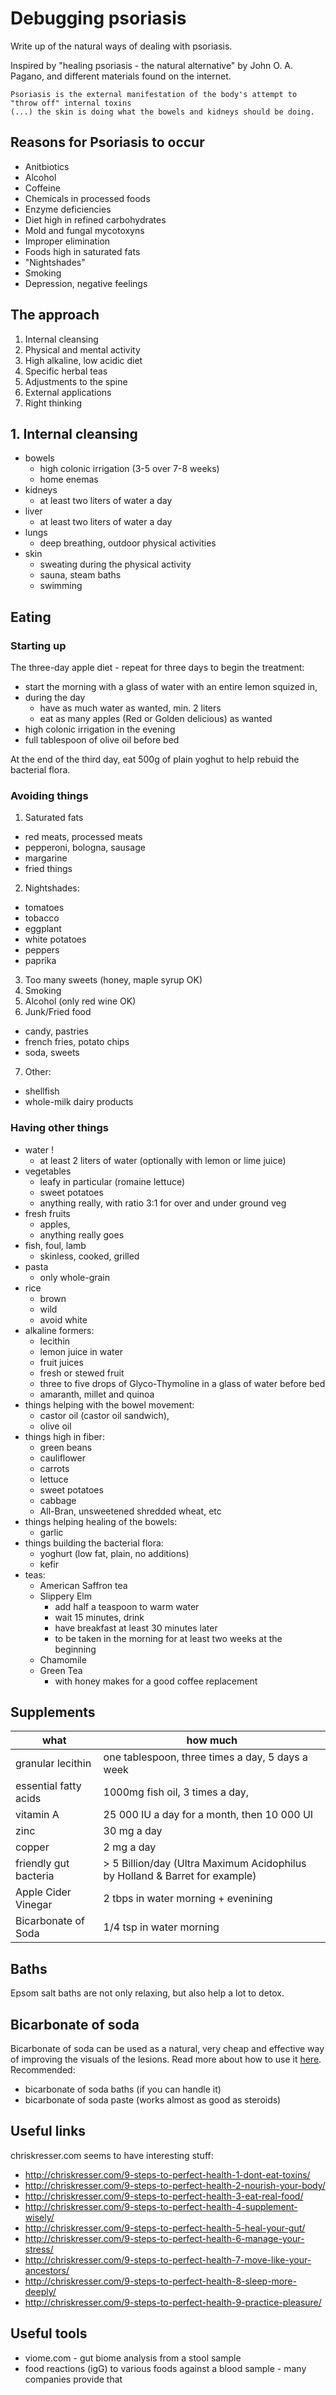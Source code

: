 # Debugging psoriasis

Write up of the natural ways of dealing with psoriasis.

Inspired by "healing psoriasis - the natural alternative" by John O. A. Pagano, and different materials found on the internet.

```
Psoriasis is the external manifestation of the body's attempt to "throw off" internal toxins 
(...) the skin is doing what the bowels and kidneys should be doing.
```

## Reasons for Psoriasis to occur

- Anitbiotics
- Alcohol
- Coffeine
- Chemicals in processed foods
- Enzyme deficiencies
- Diet high in refined carbohydrates
- Mold and fungal mycotoxyns
- Improper elimination
- Foods high in saturated fats
- "Nightshades"
- Smoking
- Depression, negative feelings


## The approach

1. Internal cleansing
2. Physical and mental activity
3. High alkaline, low acidic diet
4. Specific herbal teas
5. Adjustments to the spine
6. External applications
7. Right thinking

## 1. Internal cleansing

- bowels
  - high colonic irrigation (3-5 over 7-8 weeks)
  - home enemas
- kidneys
  - at least two liters of water a day 
- liver
  - at least two liters of water a day
- lungs
  - deep breathing, outdoor physical activities
- skin
  - sweating during the physical activity
  - sauna, steam baths
  - swimming

## Eating

### Starting up

The three-day apple diet - repeat for three days to begin the treatment:
- start the morning with a glass of water with an entire lemon squized in,
- during the day
  - have as much water as wanted, min. 2 liters
  - eat as many apples (Red or Golden delicious) as wanted
- high colonic irrigation in the evening
- full tablespoon of olive oil before bed

At the end of the third day, eat 500g of plain yoghut to help rebuid the bacterial flora.

### Avoiding things

1. Saturated fats
  - red meats, processed meats
  - pepperoni, bologna, sausage
  - margarine
  - fried things
2. Nightshades:
  - tomatoes
  - tobacco
  - eggplant
  - white potatoes
  - peppers
  - paprika
3. Too many sweets (honey, maple syrup OK)
4. Smoking
5. Alcohol (only red wine OK)
6. Junk/Fried food
  - candy, pastries
  - french fries, potato chips
  - soda, sweets
7. Other:
  - shellfish
  - whole-milk dairy products

### Having other things

- water !
  - at least 2 liters of water (optionally with lemon or lime juice) 
- vegetables
  - leafy in particular (romaine lettuce)
  - sweet potatoes
  - anything really, with ratio 3:1 for over and under ground veg
- fresh fruits
  - apples, 
  - anything really goes
- fish, foul, lamb
  - skinless, cooked, grilled
- pasta
  - only whole-grain
- rice
  - brown
  - wild
  - avoid white
- alkaline formers:
  - lecithin
  - lemon juice in water
  - fruit juices
  - fresh or stewed fruit
  - three to five drops of Glyco-Thymoline in a glass of water before bed
  - amaranth, millet and quinoa
- things helping with the bowel movement:
  - castor oil (castor oil sandwich),
  - olive oil
- things high in fiber:
  - green beans
  - cauliflower
  - carrots
  - lettuce
  - sweet potatoes
  - cabbage
  - All-Bran, unsweetened shredded wheat, etc
- things helping healing of the bowels:
  - garlic
- things building the bacterial flora:
  - yoghurt (low fat, plain, no additions)
  - kefir
- teas:
  - American Saffron tea
  - Slippery Elm
    - add half a teaspoon to warm water
    - wait 15 minutes, drink
    - have breakfast at least 30 minutes later
    - to be taken in the morning for at least two weeks at the beginning
  - Chamomile
  - Green Tea
    - with honey makes for a good coffee replacement

## Supplements

what | how much
--- | ---
granular lecithin | one tablespoon, three times a day, 5 days a week
essential fatty acids | 1000mg fish oil, 3 times a day,
vitamin A | 25 000 IU a day for a month, then 10 000 UI
zinc | 30 mg a day
copper | 2 mg a day 
friendly gut bacteria | > 5 Billion/day (Ultra Maximum Acidophilus by Holland & Barret for example)
Apple Cider Vinegar | 2 tbps in water morning + evenining
Bicarbonate of Soda | 1/4 tsp in water morning

## Baths

Epsom salt baths are not only relaxing, but also help a lot to detox.

## Bicarbonate of soda

Bicarbonate of soda can be used as a natural, very cheap and effective way of improving the visuals of the lesions. Read more about how to use it [here](http://solongpsoriasis.com/dont-try-baking-soda-for-psoriasis-until-youve-read-this/). Recommended:

- bicarbonate of soda baths (if you can handle it)
- bicarbonate of soda paste (works almost as good as steroids)


## Useful links

chriskresser.com seems to have interesting stuff:

- http://chriskresser.com/9-steps-to-perfect-health-1-dont-eat-toxins/
- http://chriskresser.com/9-steps-to-perfect-health-2-nourish-your-body/
- http://chriskresser.com/9-steps-to-perfect-health-3-eat-real-food/
- http://chriskresser.com/9-steps-to-perfect-health-4-supplement-wisely/
- http://chriskresser.com/9-steps-to-perfect-health-5-heal-your-gut/
- http://chriskresser.com/9-steps-to-perfect-health-6-manage-your-stress/
- http://chriskresser.com/9-steps-to-perfect-health-7-move-like-your-ancestors/
- http://chriskresser.com/9-steps-to-perfect-health-8-sleep-more-deeply/
- http://chriskresser.com/9-steps-to-perfect-health-9-practice-pleasure/


## Useful tools

- viome.com - gut biome analysis from a stool sample
- food reactions (igG) to various foods against a blood sample - many companies provide that
